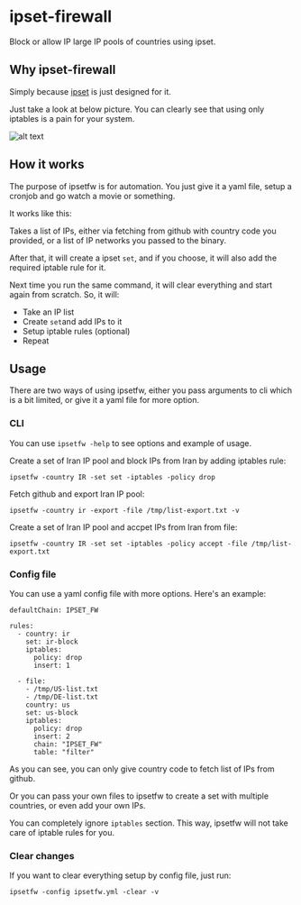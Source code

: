 # ipset-firewall
Block or allow IP large IP pools of countries using ipset.

## Why ipset-firewall

Simply because [ipset](https://ipset.netfilter.org/) is just designed for it.

Just take a look at below picture. You can clearly see that using only iptables is a pain for your system.

![alt text](https://pchaigno.github.io/assets/egress-filtering-benchmark/udp-throughput-with-jit.svg)

## How it works

The purpose of ipsetfw is for automation. You just give it a yaml file, setup a cronjob and go watch a movie or something.

It works like this:

Takes a list of IPs, either via fetching from github with country code you provided, or a list of IP networks you passed to the binary.

After that, it will create a ipset `set`, and if you choose, it will also add the required iptable rule for it.

Next time you run the same command, it will clear everything and start again from scratch. So, it will:

* Take an IP list
* Create `set`and add IPs to it
* Setup iptable rules (optional)
* Repeat

## Usage

There are two ways of using ipsetfw, either you pass arguments to cli which is a bit limited,
or give it a yaml file for more option.

### CLI
You can use `ipsetfw -help` to see options and example of usage.

Create a set of Iran IP pool and block IPs from Iran by adding iptables rule:
```
ipsetfw -country IR -set set -iptables -policy drop
```

Fetch github and export Iran IP pool:
```
ipsetfw -country ir -export -file /tmp/list-export.txt -v
```

Create a set of Iran IP pool and accpet IPs from Iran from file:
```
ipsetfw -country IR -set set -iptables -policy accept -file /tmp/list-export.txt
```

### Config file

You can use a yaml config file with more options. Here's an example:

```
defaultChain: IPSET_FW

rules:
  - country: ir
    set: ir-block
    iptables:
      policy: drop
      insert: 1

  - file:
    - /tmp/US-list.txt
    - /tmp/DE-list.txt
    country: us
    set: us-block
    iptables:
      policy: drop
      insert: 2
      chain: "IPSET_FW"
      table: "filter"
```

As you can see, you can only give country code to fetch list of IPs from github.

Or you can pass your own files to ipsetfw to create a set with multiple countries, or even add your own IPs.

You can completely ignore `iptables` section. This way, ipsetfw will not take care of iptable rules for you.

### Clear changes

If you want to clear everything setup by config file, just run:

```
ipsetfw -config ipsetfw.yml -clear -v
```

